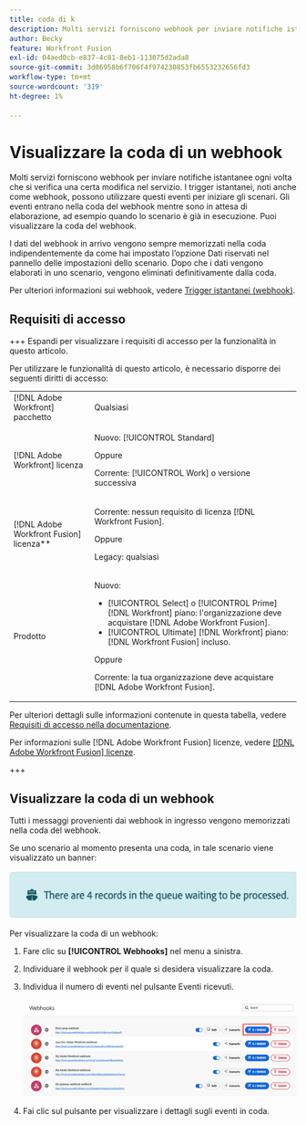```yaml
---
title: coda di k
description: Molti servizi forniscono webhook per inviare notifiche istantanee ogni volta che si verifica una certa modifica nel servizio. I trigger istantanei, noti anche come webhook, possono utilizzare questi eventi per iniziare gli scenari. Gli eventi entrano nella coda del webhook mentre sono in attesa di elaborazione, ad esempio quando lo scenario è già in esecuzione. Puoi visualizzare la coda del webhook.
author: Becky
feature: Workfront Fusion
exl-id: 04aed0cb-e837-4c81-8eb1-113075d2ada8
source-git-commit: 3d06958b6f706f4f974230853fb6553232656fd3
workflow-type: tm+mt
source-wordcount: '319'
ht-degree: 1%

---
```


# Visualizzare la coda di un webhook

Molti servizi forniscono webhook per inviare notifiche istantanee ogni volta che si verifica una certa modifica nel servizio. I trigger istantanei, noti anche come webhook, possono utilizzare questi eventi per iniziare gli scenari. Gli eventi entrano nella coda del webhook mentre sono in attesa di elaborazione, ad esempio quando lo scenario è già in esecuzione. Puoi visualizzare la coda del webhook.

I dati del webhook in arrivo vengono sempre memorizzati nella coda indipendentemente da come hai impostato l’opzione Dati riservati nel pannello delle impostazioni dello scenario. Dopo che i dati vengono elaborati in uno scenario, vengono eliminati definitivamente dalla coda.

Per ulteriori informazioni sui webhook, vedere [Trigger istantanei (webhook)](/help/workfront-fusion/references/modules/webhooks-reference.md).

## Requisiti di accesso

+++ Espandi per visualizzare i requisiti di accesso per la funzionalità in questo articolo.

Per utilizzare le funzionalità di questo articolo, è necessario disporre dei seguenti diritti di accesso:

<table style="table-layout:auto">
 <col> 
 <col> 
 <tbody> 
  <tr> 
   <td role="rowheader">[!DNL Adobe Workfront] pacchetto</td> 
   <td> <p>Qualsiasi</p> </td> 
  </tr> 
  <tr data-mc-conditions=""> 
   <td role="rowheader">[!DNL Adobe Workfront] licenza</td> 
   <td> <p>Nuovo: [!UICONTROL Standard]</p><p>Oppure</p><p>Corrente: [!UICONTROL Work] o versione successiva</p> </td> 
  </tr> 
  <tr> 
   <td role="rowheader">[!DNL Adobe Workfront Fusion] licenza**</td> 
   <td>
   <p>Corrente: nessun requisito di licenza [!DNL Workfront Fusion].</p>
   <p>Oppure</p>
   <p>Legacy: qualsiasi </p>
   </td> 
  </tr> 
  <tr> 
   <td role="rowheader">Prodotto</td> 
   <td>
   <p>Nuovo:</p> <ul><li>[!UICONTROL Select] o [!UICONTROL Prime] [!DNL Workfront] piano: l'organizzazione deve acquistare [!DNL Adobe Workfront Fusion].</li><li>[!UICONTROL Ultimate] [!DNL Workfront] piano: [!DNL Workfront Fusion] incluso.</li></ul>
   <p>Oppure</p>
   <p>Corrente: la tua organizzazione deve acquistare [!DNL Adobe Workfront Fusion].</p>
   </td> 
  </tr>
 </tbody> 
</table>

Per ulteriori dettagli sulle informazioni contenute in questa tabella, vedere [Requisiti di accesso nella documentazione](/help/workfront-fusion/references/licenses-and-roles/access-level-requirements-in-documentation.md).

Per informazioni sulle [!DNL Adobe Workfront Fusion] licenze, vedere [[!DNL Adobe Workfront Fusion] licenze](/help/workfront-fusion/set-up-and-manage-workfront-fusion/licensing-operations-overview/license-automation-vs-integration.md).

+++

## Visualizzare la coda di un webhook

Tutti i messaggi provenienti dai webhook in ingresso vengono memorizzati nella coda del webhook.

Se uno scenario al momento presenta una coda, in tale scenario viene visualizzato un banner:

![Banner coda](assets/queue-banner.png)

Per visualizzare la coda di un webhook:

1. Fare clic su **[!UICONTROL Webhooks]** nel menu a sinistra.
1. Individuare il webhook per il quale si desidera visualizzare la coda.
1. Individua il numero di eventi nel pulsante Eventi ricevuti.

   ![Coda webhook](assets/webhook-queue.png)

1. Fai clic sul pulsante per visualizzare i dettagli sugli eventi in coda.
